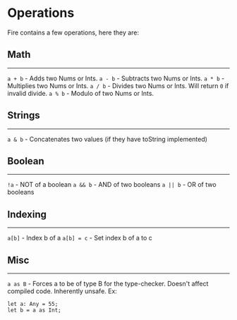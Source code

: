 # Operations
Fire contains a few operations, here they are:

## Math
---
`a + b` - Adds two Nums or Ints.
`a - b` - Subtracts two Nums or Ints.
`a * b` - Multiplies two Nums or Ints.
`a / b` - Divides two Nums or Ints. Will return `0` if invalid divide.
`a % b` - Modulo of two Nums or Ints.

## Strings
---
`a & b` - Concatenates two values (if they have toString implemented)

## Boolean
---
`!a` - NOT of a boolean
`a && b` - AND of two booleans
`a || b` - OR of two booleans

## Indexing
---
`a[b]` - Index b of a
`a[b] = c` - Set index b of a to c

## Misc
---
`a as B` - Forces a to be of type B for the type-checker. Doesn't affect compiled code. Inherently unsafe.
Ex:
```
let a: Any = 55;
let b = a as Int;
```
